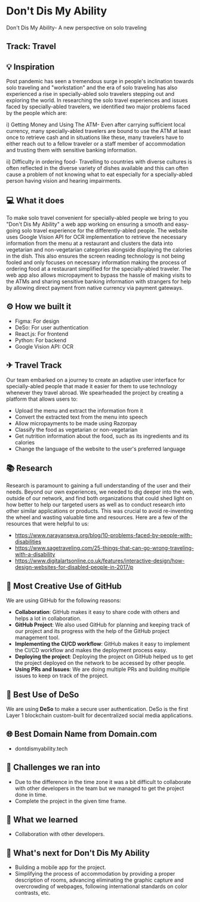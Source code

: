 # Don't Dis My Ability

Don't Dis My Ability- A new perspective on solo traveling

## Track: Travel

## 💡 Inspiration

Post pandemic has seen a tremendous surge in people's inclination towards solo traveling and "workstation" and the era of solo traveling has also experienced a rise in specially-abled solo travelers stepping out and exploring the world. In researching the solo travel experiences and issues faced by specially-abled travelers, we identified two major problems faced by the people which are:

i) Getting Money and Using The ATM- Even after carrying sufficient local currency, many specially-abled travelers are bound to use the ATM at least once to retrieve cash and in situations like these, many travelers have to either reach out to a fellow traveler or a staff member of accommodation and trusting them with sensitive banking information.

ii) Difficulty in ordering food- Travelling to countries with diverse cultures is often reflected in the diverse variety of dishes available and this can often cause a problem of not knowing what to eat especially for a specially-abled person having vision and hearing impairments.

## 💻 What it does

To make solo travel convenient for specially-abled people we bring to you "Don't Dis My Ability" a web app working on ensuring a smooth and easy-going solo travel experience for the differently-abled people. The website uses Google Vision API for OCR implementation to retrieve the necessary information from the menu at a restaurant and clusters the data into vegetarian and non-vegetarian categories alongside displaying the calories in the dish. This also ensures the screen reading technology is not being fooled and only focuses on necessary information making the process of ordering food at a restaurant simplified for the specially-abled traveler.
The web app also allows micropayment to bypass the hassle of making visits to the ATMs and sharing sensitive banking information with strangers for help by allowing direct payment from native currency via payment gateways.

## ⚙️ How we built it

- Figma: For design
- DeSo: For user authentication
- React.js: For frontend
- Python: For backend
- Google Vision API: OCR

## ✈ Travel Track

Our team embarked on a journey to create an adaptive user interface for specially-abled people that made it easier for them to use technology whenever they travel abroad. We spearheaded the project by creating a platform that allows users to:

- Upload the menu and extract the information from it
- Convert the extracted text from the menu into speech
- Allow micropayments to be made using Razorpay
- Classify the food as vegetarian or non-vegetarian
- Get nutrition information about the food, such as its ingredients and its calories
- Change the language of the website to the user's preferred language

## 📚 Research

Research is paramount to gaining a full understanding of the user and their needs. Beyond our own experiences, we needed to dig deeper into the web, outside of our network, and find both organizations that could shed light on how better to help our targeted users as well as to conduct research into other similar applications or products. This was crucial to avoid re-inventing the wheel and wasting valuable time and resources. Here are a few of the resources that were helpful to us:

- https://www.narayanseva.org/blog/10-problems-faced-by-people-with-disabilities
- https://www.sagetraveling.com/25-things-that-can-go-wrong-traveling-with-a-disability
- https://www.digitalartsonline.co.uk/features/interactive-design/how-design-websites-for-disabled-people-in-2017/p

## 🤝 Most Creative Use of GitHub

We are using GitHub for the following reasons:

- **Collaboration**: GitHub makes it easy to share code with others and helps a lot in collaboration.
- **GitHub Project**: We also used GitHub for planning and keeping track of our project and its progress with the help of the GitHub project management tool.
- **Implementing the CI/CD workflow**: GitHub makes it easy to implement the CI/CD workflow and makes the deployment process easy.
- **Deploying the project**: Deploying the project on GitHub helped us to get the project deployed on the network to be accessed by other people.
- **Using PRs and Issues**: We are doing multiple PRs and building multiple issues to keep on track of the project.

## 🔐 Best Use of DeSo

We are using **DeSo** to make a secure user authentication. DeSo is the first Layer 1 blockchain custom-built for decentralized social media applications.

## 🌐 Best Domain Name from Domain.com

- dontdismyability.tech

## 🧠 Challenges we ran into

- Due to the difference in the time zone it was a bit difficult to collaborate with other developers in the team but we managed to get the project done in time.
- Complete the project in the given time frame.

## 📖 What we learned

- Collaboration with other developers.

## 🚀 What's next for Don't Dis My Ability

- Building a mobile app for the project.
- Simplifying the process of accommodation by providing a proper description of rooms, advancing eliminating the graphic capture and overcrowding of webpages, following international standards on color contrasts, etc.
